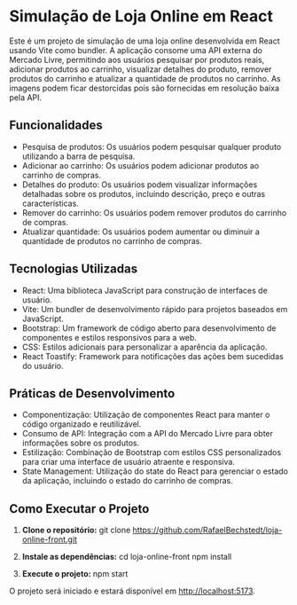 # Simulação de Loja Online em React

Este é um projeto de simulação de uma loja online desenvolvida em React usando Vite como bundler. A aplicação consome uma API externa do Mercado Livre, permitindo aos usuários pesquisar por produtos reais, adicionar produtos ao carrinho, visualizar detalhes do produto, remover produtos do carrinho e atualizar a quantidade de produtos no carrinho. As imagens podem ficar destorcidas pois são fornecidas em resolução baixa pela API.

## Funcionalidades

- Pesquisa de produtos: Os usuários podem pesquisar qualquer produto utilizando a barra de pesquisa.
- Adicionar ao carrinho: Os usuários podem adicionar produtos ao carrinho de compras.
- Detalhes do produto: Os usuários podem visualizar informações detalhadas sobre os produtos, incluindo descrição, preço e outras características.
- Remover do carrinho: Os usuários podem remover produtos do carrinho de compras.
- Atualizar quantidade: Os usuários podem aumentar ou diminuir a quantidade de produtos no carrinho de compras.

## Tecnologias Utilizadas

- React: Uma biblioteca JavaScript para construção de interfaces de usuário.
- Vite: Um bundler de desenvolvimento rápido para projetos baseados em JavaScript.
- Bootstrap: Um framework de código aberto para desenvolvimento de componentes e estilos responsivos para a web.
- CSS: Estilos adicionais para personalizar a aparência da aplicação.
- React Toastify: Framework para notificações das ações bem sucedidas do usuário.

## Práticas de Desenvolvimento

- Componentização: Utilização de componentes React para manter o código organizado e reutilizável.
- Consumo de API: Integração com a API do Mercado Livre para obter informações sobre os produtos.
- Estilização: Combinação de Bootstrap com estilos CSS personalizados para criar uma interface de usuário atraente e responsiva.
- State Management: Utilização do state do React para gerenciar o estado da aplicação, incluindo o estado do carrinho de compras.

## Como Executar o Projeto

1. **Clone o repositório:**
git clone https://github.com/RafaelBechstedt/loja-online-front.git


2. **Instale as dependências:**
cd loja-online-front
npm install


3. **Execute o projeto:**
npm start

O projeto será iniciado e estará disponível em [http://localhost:5173](http://localhost:5173).
